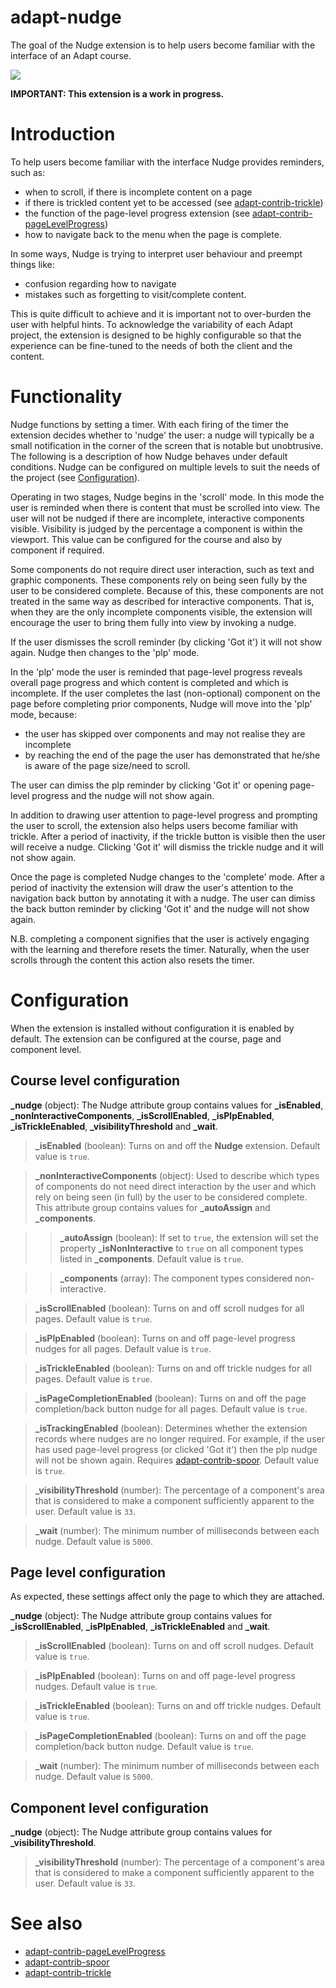 # adapt-nudge

The goal of the Nudge extension is to help users become familiar with the interface of an Adapt course.

![](https://cloud.githubusercontent.com/assets/1228225/21685039/f0b2c31c-d357-11e6-850e-5c7d8b891ecd.gif)

**IMPORTANT: This extension is a work in progress.**

# Introduction

To help users become familiar with the interface Nudge provides reminders, such as:
- when to scroll, if there is incomplete content on a page
- if there is trickled content yet to be accessed (see [adapt-contrib-trickle](https://github.com/adaptlearning/adapt-contrib-trickle))
- the function of the page-level progress extension (see [adapt-contrib-pageLevelProgress](https://github.com/adaptlearning/adapt-contrib-pageLevelProgress))
- how to navigate back to the menu when the page is complete.

In some ways, Nudge is trying to interpret user behaviour and preempt things like:
- confusion regarding how to navigate
- mistakes such as forgetting to visit/complete content.

This is quite difficult to achieve and it is important not to over-burden the user with helpful hints. To acknowledge the variability of each Adapt project, the extension is designed to be highly configurable so that the experience can be fine-tuned to the needs of both the client and the content.

# Functionality

Nudge functions by setting a timer. With each firing of the timer the extension decides whether to 'nudge' the user: a nudge will typically be a small notification in the corner of the screen that is notable but unobtrusive. The following is a description of how Nudge behaves under default conditions. Nudge can be configured on multiple levels to suit the needs of the project (see [Configuration](#user-content-configuration)).

Operating in two stages, Nudge begins in the 'scroll' mode. In this mode the user is reminded when there is content that must be scrolled into view. The user will not be nudged if there are incomplete, interactive components visible. Visibility is judged by the percentage a component is within the viewport. This value can be configured for the course and also by component if required.

Some components do not require direct user interaction, such as text and graphic components. These components rely on being seen fully by the user to be considered complete. Because of this, these components are not treated in the same way as described for interactive components. That is, when they are the only incomplete components visible, the extension will encourage the user to bring them fully into view by invoking a nudge.

If the user dismisses the scroll reminder (by clicking 'Got it') it will not show again. Nudge then changes to the 'plp' mode.

In the 'plp' mode the user is reminded that page-level progress reveals overall page progress and which content is completed and which is incomplete. If the user completes the last (non-optional) component on the page before completing prior components, Nudge will move into the 'plp' mode, because:

- the user has skipped over components and may not realise they are incomplete
- by reaching the end of the page the user has demonstrated that he/she is aware of the page size/need to scroll.

The user can dimiss the plp reminder by clicking 'Got it' or opening page-level progress and the nudge will not show again.

In addition to drawing user attention to page-level progress and prompting the user to scroll, the extension also helps users become familiar with trickle. After a period of inactivity, if the trickle button is visible then the user will receive a nudge. Clicking 'Got it' will dismiss the trickle nudge and it will not show again.

Once the page is completed Nudge changes to the 'complete' mode. After a period of inactivity the extension will draw the user's attention to the navigation back button by annotating it with a nudge. The user can dimiss the back button reminder by clicking 'Got it' and the nudge will not show again.

N.B. completing a component signifies that the user is actively engaging with the learning and therefore resets the timer. Naturally, when the user scrolls through the content this action also resets the timer.

# Configuration

When the extension is installed without configuration it is enabled by default. The extension can be configured at the course, page and component level.

## Course level configuration

**_nudge** (object): The Nudge attribute group contains values for **_isEnabled**, **_nonInteractiveComponents**, **_isScrollEnabled**, **_isPlpEnabled**, **_isTrickleEnabled**, **_visibilityThreshold** and **_wait**.

>**_isEnabled** (boolean): Turns on and off the **Nudge** extension. Default value is `true`.

>**_nonInteractiveComponents** (object): Used to describe which types of components do not need direct interaction by the user and which rely on being seen (in full) by the user to be considered complete. This attribute group contains values for **_autoAssign** and **_components**.

>>**_autoAssign** (boolean): If set to `true`, the extension will set the property **_isNonInteractive** to `true` on all component types listed in **_components**. Default value is `true`.

>>**_components** (array): The component types considered non-interactive.

>**_isScrollEnabled** (boolean): Turns on and off scroll nudges for all pages. Default value is `true`.

>**_isPlpEnabled** (boolean): Turns on and off page-level progress nudges for all pages. Default value is `true`.

>**_isTrickleEnabled** (boolean): Turns on and off trickle nudges for all pages. Default value is `true`.

>**_isPageCompletionEnabled** (boolean): Turns on and off the page completion/back button nudge for all pages. Default value is `true`.

>**_isTrackingEnabled** (boolean): Determines whether the extension records where nudges are no longer required. For example, if the user has used page-level progress (or clicked 'Got it') then the plp nudge will not be shown again. Requires [adapt-contrib-spoor](https://github.com/adaptlearning/adapt-contrib-spoor). Default value is `true`.

>**_visibilityThreshold** (number): The percentage of a component's area that is considered to make a component sufficiently apparent to the user. Default value is `33`.

>**_wait** (number): The minimum number of milliseconds between each nudge. Default value is `5000`.

## Page level configuration

As expected, these settings affect only the page to which they are attached.

**_nudge** (object): The Nudge attribute group contains values for **_isScrollEnabled**, **_isPlpEnabled**, **_isTrickleEnabled** and **_wait**.

>**_isScrollEnabled** (boolean): Turns on and off scroll nudges. Default value is `true`.

>**_isPlpEnabled** (boolean): Turns on and off page-level progress nudges. Default value is `true`.

>**_isTrickleEnabled** (boolean): Turns on and off trickle nudges. Default value is `true`.

>**_isPageCompletionEnabled** (boolean): Turns on and off the page completion/back button nudge. Default value is `true`.

>**_wait** (number): The minimum number of milliseconds between each nudge. Default value is `5000`.

## Component level configuration

**_nudge** (object): The Nudge attribute group contains values for **_visibilityThreshold**.

>**_visibilityThreshold** (number): The percentage of a component's area that is considered to make a component sufficiently apparent to the user. Default value is `33`.

# See also

- [adapt-contrib-pageLevelProgress](https://github.com/adaptlearning/adapt-contrib-pageLevelProgress)
- [adapt-contrib-spoor](https://github.com/adaptlearning/adapt-contrib-spoor)
- [adapt-contrib-trickle](https://github.com/adaptlearning/adapt-contrib-trickle)